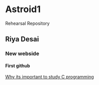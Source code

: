 # Astroid1
Rehearsal Repository 

## Riya Desai

### New webside

#### First github

[Why its important to study C programming](one.md)
